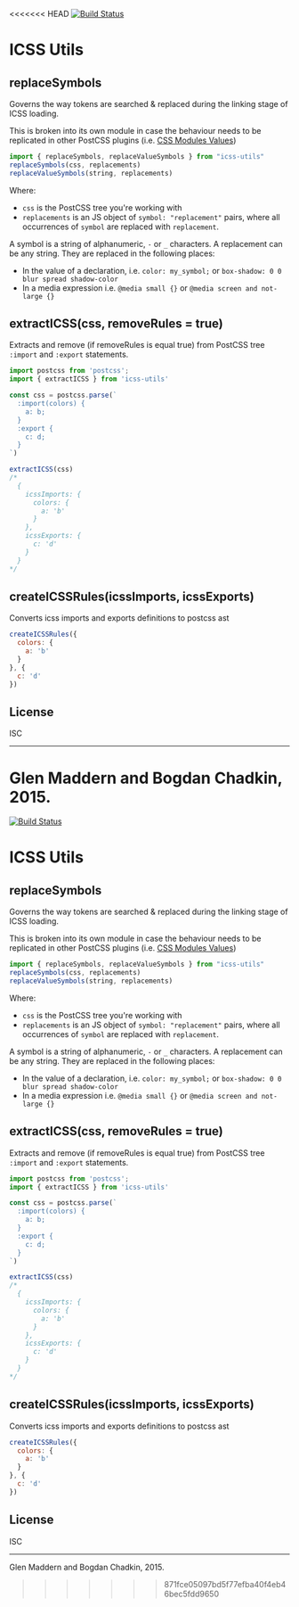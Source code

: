 <<<<<<< HEAD
[![Build Status](https://travis-ci.org/css-modules/icss-utils.svg)](https://travis-ci.org/css-modules/icss-utils)

# ICSS Utils 

## replaceSymbols

Governs the way tokens are searched & replaced during the linking stage of ICSS loading.

This is broken into its own module in case the behaviour needs to be replicated in other PostCSS plugins
(i.e. [CSS Modules Values](https://github.com/css-modules/postcss-modules-values))

```js
import { replaceSymbols, replaceValueSymbols } from "icss-utils"
replaceSymbols(css, replacements)
replaceValueSymbols(string, replacements)
```

Where:

- `css` is the PostCSS tree you're working with
- `replacements` is an JS object of `symbol: "replacement"` pairs, where all occurrences of `symbol` are replaced with `replacement`.

A symbol is a string of alphanumeric, `-` or `_` characters. A replacement can be any string. They are replaced in the following places:

- In the value of a declaration, i.e. `color: my_symbol;` or `box-shadow: 0 0 blur spread shadow-color`
- In a media expression i.e. `@media small {}` or `@media screen and not-large {}`

## extractICSS(css, removeRules = true)

Extracts and remove (if removeRules is equal true) from PostCSS tree `:import` and `:export` statements.

```js
import postcss from 'postcss';
import { extractICSS } from 'icss-utils'

const css = postcss.parse(`
  :import(colors) {
    a: b;
  }
  :export {
    c: d;
  }
`)

extractICSS(css)
/*
  {
    icssImports: {
      colors: {
        a: 'b'
      }
    },
    icssExports: {
      c: 'd'
    }
  }
*/
```

## createICSSRules(icssImports, icssExports)

Converts icss imports and exports definitions to postcss ast

```js
createICSSRules({
  colors: {
    a: 'b'
  }
}, {
  c: 'd'
})
```

## License

ISC

---
Glen Maddern and Bogdan Chadkin, 2015.
=======
[![Build Status](https://travis-ci.org/css-modules/icss-utils.svg)](https://travis-ci.org/css-modules/icss-utils)

# ICSS Utils 

## replaceSymbols

Governs the way tokens are searched & replaced during the linking stage of ICSS loading.

This is broken into its own module in case the behaviour needs to be replicated in other PostCSS plugins
(i.e. [CSS Modules Values](https://github.com/css-modules/postcss-modules-values))

```js
import { replaceSymbols, replaceValueSymbols } from "icss-utils"
replaceSymbols(css, replacements)
replaceValueSymbols(string, replacements)
```

Where:

- `css` is the PostCSS tree you're working with
- `replacements` is an JS object of `symbol: "replacement"` pairs, where all occurrences of `symbol` are replaced with `replacement`.

A symbol is a string of alphanumeric, `-` or `_` characters. A replacement can be any string. They are replaced in the following places:

- In the value of a declaration, i.e. `color: my_symbol;` or `box-shadow: 0 0 blur spread shadow-color`
- In a media expression i.e. `@media small {}` or `@media screen and not-large {}`

## extractICSS(css, removeRules = true)

Extracts and remove (if removeRules is equal true) from PostCSS tree `:import` and `:export` statements.

```js
import postcss from 'postcss';
import { extractICSS } from 'icss-utils'

const css = postcss.parse(`
  :import(colors) {
    a: b;
  }
  :export {
    c: d;
  }
`)

extractICSS(css)
/*
  {
    icssImports: {
      colors: {
        a: 'b'
      }
    },
    icssExports: {
      c: 'd'
    }
  }
*/
```

## createICSSRules(icssImports, icssExports)

Converts icss imports and exports definitions to postcss ast

```js
createICSSRules({
  colors: {
    a: 'b'
  }
}, {
  c: 'd'
})
```

## License

ISC

---
Glen Maddern and Bogdan Chadkin, 2015.
>>>>>>> 871fce05097bd5f77efba40f4eb46bec5fdd9650
